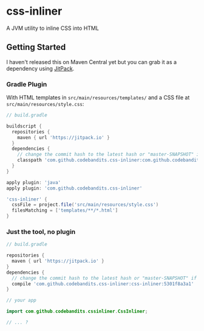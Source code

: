 # css-inliner

A JVM utility to inline CSS into HTML

## Getting Started

I haven't released this on Maven Central yet but you can grab it as a dependency using [JitPack](https://jitpack.io/).

### Gradle Plugin

With HTML templates in `src/main/resources/templates/` and a CSS file at `src/main/resources/style.css`:

```groovy
// build.gradle

buildscript {
  repositories {
    maven { url 'https://jitpack.io' }
  }
  dependencies {
    // change the commit hash to the latest hash or "master-SNAPSHOT" if you live your life without fear:
    classpath 'com.github.codebandits.css-inliner:com.github.codebandits.css-inliner.gradle.plugin:5301f8a3a1'
  }
}

apply plugin: 'java'
apply plugin: 'com.github.codebandits.css-inliner'

'css-inliner' {
  cssFile = project.file('src/main/resources/style.css')
  filesMatching = ['templates/**/*.html']
}
```

### Just the tool, no plugin

```groovy
// build.gradle

repositories {
  maven { url 'https://jitpack.io' }
}
dependencies {
  // change the commit hash to the latest hash or "master-SNAPSHOT" if you live your life without fear:
  compile 'com.github.codebandits.css-inliner:css-inliner:5301f8a3a1'
}
```

```java
// your app

import com.github.codebandits.cssinliner.CssInliner;

// ... ?
```
